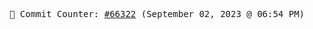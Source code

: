 <p align="center">
    <samp>
        📮 Commit Counter: <a href="https://github.com/Javascript-void0/Javascript-void0/commits/main">#66322</a> (September 02, 2023 @ 06:54 PM)
    </samp>
</p>